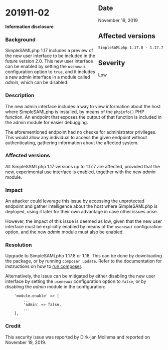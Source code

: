 <div class="sidebar-warning" style="float: right;">
<h2>Date</h2>
November 19, 2019
<h2>Affected versions</h2>
<code>SimpleSAMLphp 1.17.0 - 1.17.7</code><br/>
<h2>Severity</h2>
Low
</div>

# 201911-02

**Information disclosure**

### Background

SimpleSAMLphp 1.17 includes a preview of the new user interface to be included in the future version 2.0. This new user
interface can be enabled by setting the `usenewui` configuration option to `true`, and it includes a new admin interface
in a module called _admin_, which can be disabled.

### Description

The new admin interface includes a way to view information about the host where SimpleSAMLphp is installed, by means of
the `phpinfo()` PHP function. An endpoint that exposes the output of that function is included in the admin module for
easier debugging.

The aforementioned endpoint had no checks for administrator privileges. This would allow any individual
to access the given endpoint without authenticating, gathering information about the affected system.

### Affected versions

All SimpleSAMLphp 1.17 versions up to 1.17.7 are affected, provided that the new, experimental use interface is enabled,
together with the new _admin_ module.

### Impact

An attacker could leverage this issue by accessing the unprotected endpoint and gather intelligence about the host where
SimpleSAMLphp is deployed, using it later for their own advantage in case other issues arise.

However, the impact of this issue is deemed as low, given that the new user interface must be explicitly enabled by
means of the `usenewui` configuration option, and the new _admin_ module must also be enabled.

### Resolution

Upgrade to SimpleSAMLphp 1.17.8 or 1.18. This can be done by downloading the package, or by running `composer update`.
Refer to the documentation for instructions on how to
[run composer](https://simplesamlphp.org/docs/stable/simplesamlphp-install-repo).

Alternatively, the issue can be mitigated by either disabling the new user interface by setting the `usenewui`
configuration option to `false`, or by disabling the _admin_ module in the configuration:

```
    'module.enable' => [
        ...
        'admin' => false,
        ...
    ],
```

### Credit

This security issue was reported  by Dirk-jan Mollema and reported on November 19, 2019.
